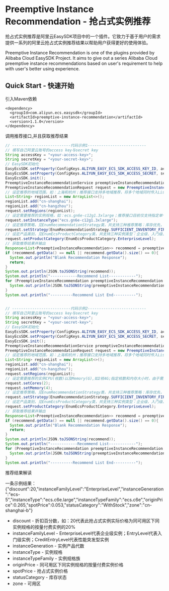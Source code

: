# Preemptive Instance Recommendation - 抢占式实例推荐

抢占式实例推荐是阿里云EasySDK项目中的一个插件。它致力于基于用户的需求提供一系列的阿里云抢占式实例推荐结果以帮助用户获得更好的使用体验。

Preemptive Instance Recommendation is one of the plugins provided by Alibaba Cloud EasySDK Project. It aims to give out a series Alibaba Cloud preemptive instance recommendations based on user's requirement to help with user's better using experience.

## Quick Start - 快速开始

引入Maven依赖

```
<dependency>
  <groupId>com.aliyun.ecs.easysdk</groupId>
  <artifactId>preemptive-instance-recommendation</artifactId>
  <version>1.1.0</version>
</dependency>
```

调用推荐接口,并且获取推荐结果

```java
// --------------------------代码示例1--------------------------
// 填写自己阿里云账号的access key与secret key
String accessKey = "<your-access-key>";
String secretKey = "<your-secret-key>";
// EasySDK初始化
EasyEcsSDK.setProperty(ConfigKeys.ALIYUN_EASY_ECS_SDK_ACCESS_KEY_ID, accessKey);
EasyEcsSDK.setProperty(ConfigKeys.ALIYUN_EASY_ECS_SDK_ACCESS_SECRET, secretKey);
EasyEcsSDK.init();
PreemptiveInstanceRecommendationService preemptiveInstanceRecommendationService = EasyEcsSDK.getService(PreemptiveInstanceRecommendationService.class);
PreemptiveInstanceRecommendationRequest request = new PreemptiveInstanceRecommendationRequest();
// 设定推荐的地域范围，如：上海和杭州；推荐接口支持多地域推荐，将多个地域同时传入List中即可
List<String> regionList = new ArrayList<>();
regionList.add("cn-shanghai");
regionList.add("cn-hangzhou");
request.setRegions(regionList);
// 设定需要推荐的实例规格，如：ecs.gn6e-c12g1.3xlarge；推荐接口目前仅支持指定单个实例规格；还可以通过指定CPU，Memeory数量进行推荐，见示例2
request.setInstanceType("ecs.gn6e-c12g1.3xlarge");
// 设定推荐策略，见EnumRecommendationStrategy类，共支持三种推荐策略：库存优先，价格优先，新代产品优先
request.setStrategy(EnumRecommendationStrategy.SUFFICIENT_INVENTORY_FIRST);
// 设定产品类别，见EnumEcsProductCategory类，共支持三种实例类型：企业级、入门级、性能突发型；实例类型需要与request.setInstanceType中传入的规格一致
request.setProductCategory(EnumEcsProductCategory.EnterpriseLevel);
// 获取推荐结果并输出
Response<List<PreemptiveInstanceRecommendation>> recommend = preemptiveInstanceRecommendationService.recommend(request);
if (recommend.getData() == null || recommend.getData().size() == 0){
  System.out.println("Blank Recommendation Response");
  return;
}
System.out.println(JSON.toJSONString(recommend));
System.out.println("------------Recommend List------------");
for (PreemptiveInstanceRecommendation preemptiveInstanceRecommendation : recommend.getData()){
  System.out.println(JSON.toJSONString(preemptiveInstanceRecommendation));
}
System.out.println("----------Recommend List End----------");


// --------------------------代码示例2--------------------------
// 填写自己阿里云账号的access key与secret key
String accessKey = "<your-access-key>";
String secretKey = "<your-secret-key>";
// EasySDK初始化
EasyEcsSDK.setProperty(ConfigKeys.ALIYUN_EASY_ECS_SDK_ACCESS_KEY_ID, accessKey);
EasyEcsSDK.setProperty(ConfigKeys.ALIYUN_EASY_ECS_SDK_ACCESS_SECRET, secretKey);
EasyEcsSDK.init();
PreemptiveInstanceRecommendationService preemptiveInstanceRecommendationService = EasyEcsSDK.getService(PreemptiveInstanceRecommendationService.class);
PreemptiveInstanceRecommendationRequest request = new PreemptiveInstanceRecommendationRequest();
// 设定推荐的地域范围，如：上海和杭州；推荐接口支持多地域推荐，将多个地域同时传入List中即可
List<String> regionList = new ArrayList<>();
regionList.add("cn-shanghai");
regionList.add("cn-hangzhou");
request.setRegions(regionList);
// 设定需要推荐的实例CPU(核数)以及Memory(G),如2核4G;指定核数和内存大小时，由于需要进行排序的实例规格数量较多，推荐结果返回需要一定时间
request.setCores(2);
request.setMemory(4);
// 设定推荐策略，见EnumRecommendationStrategy类，共支持三种推荐策略：库存优先，价格优先，新代产品优先
request.setStrategy(EnumRecommendationStrategy.SUFFICIENT_INVENTORY_FIRST);
// 设定产品类别，见EnumEcsProductCategory类，共支持三种实例类型：企业级、入门级、性能突发型
request.setProductCategory(EnumEcsProductCategory.EnterpriseLevel);
// 获取推荐结果并输出
Response<List<PreemptiveInstanceRecommendation>> recommend = preemptiveInstanceRecommendationService.recommend(request);
if (recommend.getData() == null || recommend.getData().size() == 0){
  System.out.println("Blank Recommendation Response");
  return;
}
System.out.println(JSON.toJSONString(recommend));
System.out.println("------------Recommend List------------");
for (PreemptiveInstanceRecommendation preemptiveInstanceRecommendation : recommend.getData()){
  System.out.println(JSON.toJSONString(preemptiveInstanceRecommendation));
}
System.out.println("----------Recommend List End----------");

```

推荐结果解读

一条示例结果：{"discount":20,"instanceFamilyLevel":"EnterpriseLevel","instanceGeneration":"ecs-5","instanceType":"ecs.c6e.large","instanceTypeFamily":"ecs.c6e","originPrice":0.265,"spotPrice":0.053,"statusCategory":"WithStock","zone":"cn-shanghai-b"}

* discount - 折扣百分数，如：20代表此抢占式实例实际价格为同可用区下同实例规格的按量付费实例的20%
* instanceFamilyLevel - EnterpriseLevel代表企业级实例；EntryLevel代表入门级实例；CreditEntryLevel代表性能突发型实例
* instanceGeneration - 实例产品代数
* instanceType - 实例规格
* instanceTypeFamily - 实例规格族
* originPrice - 同可用区下同实例规格的按量付费实例价格
* spotPrice - 抢占式实例价格
* statusCategory - 库存状态
* zone - 可用区